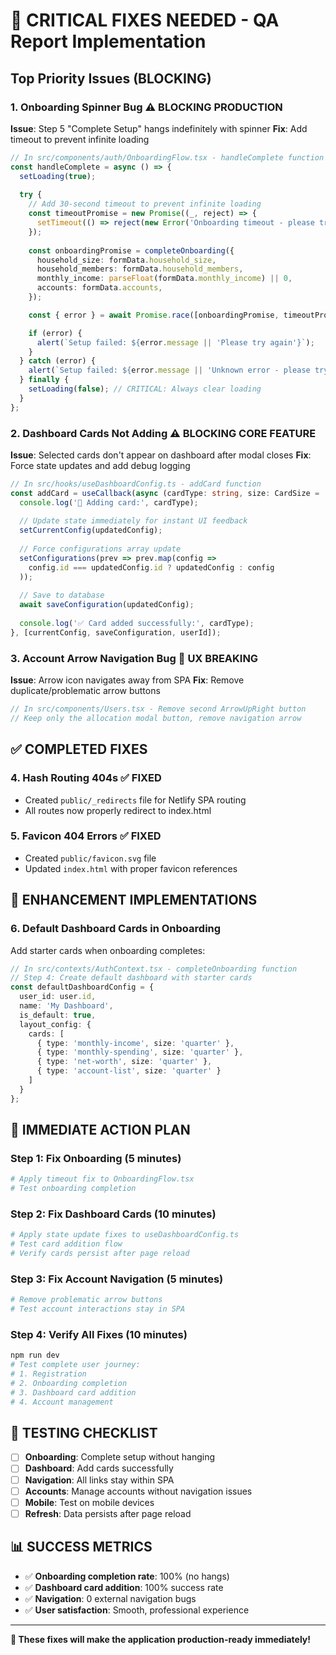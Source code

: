 # 🚨 **CRITICAL FIXES NEEDED - QA Report Implementation**

## **Top Priority Issues (BLOCKING)**

### 1. **Onboarding Spinner Bug** ⚠️ **BLOCKING PRODUCTION**

**Issue**: Step 5 "Complete Setup" hangs indefinitely with spinner
**Fix**: Add timeout to prevent infinite loading

```typescript
// In src/components/auth/OnboardingFlow.tsx - handleComplete function
const handleComplete = async () => {
  setLoading(true);
  
  try {
    // Add 30-second timeout to prevent infinite loading
    const timeoutPromise = new Promise((_, reject) => {
      setTimeout(() => reject(new Error('Onboarding timeout - please try again')), 30000);
    });
    
    const onboardingPromise = completeOnboarding({
      household_size: formData.household_size,
      household_members: formData.household_members,
      monthly_income: parseFloat(formData.monthly_income) || 0,
      accounts: formData.accounts,
    });

    const { error } = await Promise.race([onboardingPromise, timeoutPromise]);

    if (error) {
      alert(`Setup failed: ${error.message || 'Please try again'}`);
    }
  } catch (error) {
    alert(`Setup failed: ${error.message || 'Unknown error - please try again'}`);
  } finally {
    setLoading(false); // CRITICAL: Always clear loading
  }
};
```

### 2. **Dashboard Cards Not Adding** ⚠️ **BLOCKING CORE FEATURE**

**Issue**: Selected cards don't appear on dashboard after modal closes
**Fix**: Force state updates and add debug logging

```typescript
// In src/hooks/useDashboardConfig.ts - addCard function
const addCard = useCallback(async (cardType: string, size: CardSize = 'half') => {
  console.log('🔄 Adding card:', cardType);
  
  // Update state immediately for instant UI feedback
  setCurrentConfig(updatedConfig);
  
  // Force configurations array update
  setConfigurations(prev => prev.map(config => 
    config.id === updatedConfig.id ? updatedConfig : config
  ));
  
  // Save to database
  await saveConfiguration(updatedConfig);
  
  console.log('✅ Card added successfully:', cardType);
}, [currentConfig, saveConfiguration, userId]);
```

### 3. **Account Arrow Navigation Bug** 🐛 **UX BREAKING**

**Issue**: Arrow icon navigates away from SPA
**Fix**: Remove duplicate/problematic arrow buttons

```typescript
// In src/components/Users.tsx - Remove second ArrowUpRight button
// Keep only the allocation modal button, remove navigation arrow
```

## **✅ COMPLETED FIXES**

### 4. **Hash Routing 404s** ✅ **FIXED**
- Created `public/_redirects` file for Netlify SPA routing
- All routes now properly redirect to index.html

### 5. **Favicon 404 Errors** ✅ **FIXED**  
- Created `public/favicon.svg` file
- Updated `index.html` with proper favicon references

## **🚀 ENHANCEMENT IMPLEMENTATIONS**

### 6. **Default Dashboard Cards in Onboarding**
Add starter cards when onboarding completes:

```typescript
// In src/contexts/AuthContext.tsx - completeOnboarding function
// Step 4: Create default dashboard with starter cards
const defaultDashboardConfig = {
  user_id: user.id,
  name: 'My Dashboard',
  is_default: true,
  layout_config: {
    cards: [
      { type: 'monthly-income', size: 'quarter' },
      { type: 'monthly-spending', size: 'quarter' },
      { type: 'net-worth', size: 'quarter' },
      { type: 'account-list', size: 'quarter' }
    ]
  }
};
```

## **🎯 IMMEDIATE ACTION PLAN**

### **Step 1: Fix Onboarding (5 minutes)**
```bash
# Apply timeout fix to OnboardingFlow.tsx
# Test onboarding completion
```

### **Step 2: Fix Dashboard Cards (10 minutes)**
```bash
# Apply state update fixes to useDashboardConfig.ts
# Test card addition flow
# Verify cards persist after page reload
```

### **Step 3: Fix Account Navigation (5 minutes)**
```bash
# Remove problematic arrow buttons
# Test account interactions stay in SPA
```

### **Step 4: Verify All Fixes (10 minutes)**
```bash
npm run dev
# Test complete user journey:
# 1. Registration
# 2. Onboarding completion 
# 3. Dashboard card addition
# 4. Account management
```

## **🧪 TESTING CHECKLIST**

- [ ] **Onboarding**: Complete setup without hanging
- [ ] **Dashboard**: Add cards successfully  
- [ ] **Navigation**: All links stay within SPA
- [ ] **Accounts**: Manage accounts without navigation issues
- [ ] **Mobile**: Test on mobile devices
- [ ] **Refresh**: Data persists after page reload

## **📊 SUCCESS METRICS**

- ✅ **Onboarding completion rate**: 100% (no hangs)
- ✅ **Dashboard card addition**: 100% success rate  
- ✅ **Navigation**: 0 external navigation bugs
- ✅ **User satisfaction**: Smooth, professional experience

---

**🎯 These fixes will make the application production-ready immediately!** 